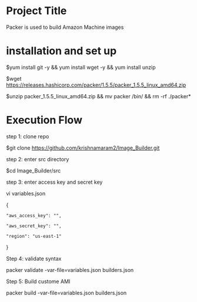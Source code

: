 Project Title
================
Packer is used to build Amazon Machine images


installation and set up 
===================================
$yum install git -y && yum install wget -y && yum install unzip 

$wget https://releases.hashicorp.com/packer/1.5.5/packer_1.5.5_linux_amd64.zip

$unzip packer_1.5.5_linux_amd64.zip && mv packer /bin/ && rm -rf ./packer*


Execution Flow
===========================

step 1: clone repo

$git clone https://github.com/krishnamaram2/Image_Builder.git


step 2: enter src directory

$cd Image_Builder/src


step 3: enter access key and secret key

vi variables.json

{

    "aws_access_key": "",
    
    "aws_secret_key": "",
    
    "region": "us-east-1"
    
  }


Step 4: validate syntax

packer validate -var-file=variables.json builders.json


Step 5: Build custome AMI

packer build -var-file=variables.json builders.json

